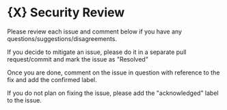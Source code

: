 # {X} Security Review

Please review each issue and comment below if you have any questions/suggestions/disagreements.

If you decide to mitigate an issue, please do it in a separate pull request/commit and mark the issue as "Resolved"

Once you are done, comment on the issue in question with reference to the fix and add the confirmed label.

If you do not plan on fixing the issue, please add the "acknowledged" label to the issue.
